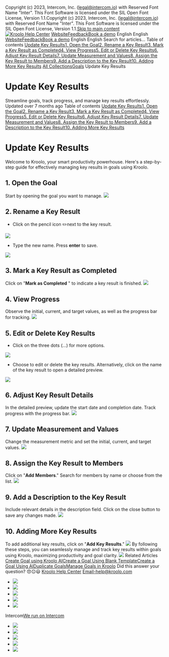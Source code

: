 Copyright (c) 2023, Intercom, Inc. (legal@intercom.io) with Reserved Font Name "Inter". This Font Software is licensed under the SIL Open Font License, Version 1.1.Copyright (c) 2023, Intercom, Inc. (legal@intercom.io) with Reserved Font Name "Inter". This Font Software is licensed under the SIL Open Font License, Version 1.1.[Skip to main content](https://help.kroolo.com/en/articles/9983182-update-key-results#main-content)
[![Kroolo Help Center](https://downloads.intercomcdn.com/i/o/h4qkzypg/611116/ee699fbf23fef0f6d8d4f666d84c/37cdcedd14003d8fdcfdeda0a05c09cb)](https://help.kroolo.com/en/)
[Website](https://kroolo.com/)[Feedback](https://kroolo.featurebase.app/)[Book a demo](https://kroolo.com/book-demo)
English
English
[Website](https://kroolo.com/)[Feedback](https://kroolo.featurebase.app/)[Book a demo](https://kroolo.com/book-demo)
English
English
Search for articles...
Table of contents
[Update Key Results](https://help.kroolo.com/en/articles/9983182-update-key-results#h_badf0434b9)[1. Open the Goal](https://help.kroolo.com/en/articles/9983182-update-key-results#h_b14bfa1c9a)[2. Rename a Key Result](https://help.kroolo.com/en/articles/9983182-update-key-results#h_0e59e1bd7e)[3. Mark a Key Result as Completed](https://help.kroolo.com/en/articles/9983182-update-key-results#h_1307383259)[4. View Progress](https://help.kroolo.com/en/articles/9983182-update-key-results#h_4fd29b9aec)[5. Edit or Delete Key Results](https://help.kroolo.com/en/articles/9983182-update-key-results#h_faf7289a32)[6. Adjust Key Result Details](https://help.kroolo.com/en/articles/9983182-update-key-results#h_17ce491130)[7. Update Measurement and Values](https://help.kroolo.com/en/articles/9983182-update-key-results#h_3b8a8d4026)[8. Assign the Key Result to Members](https://help.kroolo.com/en/articles/9983182-update-key-results#h_4e69a65168)[9. Add a Description to the Key Result](https://help.kroolo.com/en/articles/9983182-update-key-results#h_f8da0f4998)[10. Adding More Key Results](https://help.kroolo.com/en/articles/9983182-update-key-results#h_6f5565f542)
[All Collections](https://help.kroolo.com/en/)[Goals](https://help.kroolo.com/en/collections/9304750-goals)
Update Key Results
# Update Key Results
Streamline goals, track progress, and manage key results effortlessly.
Updated over 7 months ago
Table of contents
[Update Key Results](https://help.kroolo.com/en/articles/9983182-update-key-results#h_badf0434b9)[1. Open the Goal](https://help.kroolo.com/en/articles/9983182-update-key-results#h_b14bfa1c9a)[2. Rename a Key Result](https://help.kroolo.com/en/articles/9983182-update-key-results#h_0e59e1bd7e)[3. Mark a Key Result as Completed](https://help.kroolo.com/en/articles/9983182-update-key-results#h_1307383259)[4. View Progress](https://help.kroolo.com/en/articles/9983182-update-key-results#h_4fd29b9aec)[5. Edit or Delete Key Results](https://help.kroolo.com/en/articles/9983182-update-key-results#h_faf7289a32)[6. Adjust Key Result Details](https://help.kroolo.com/en/articles/9983182-update-key-results#h_17ce491130)[7. Update Measurement and Values](https://help.kroolo.com/en/articles/9983182-update-key-results#h_3b8a8d4026)[8. Assign the Key Result to Members](https://help.kroolo.com/en/articles/9983182-update-key-results#h_4e69a65168)[9. Add a Description to the Key Result](https://help.kroolo.com/en/articles/9983182-update-key-results#h_f8da0f4998)[10. Adding More Key Results](https://help.kroolo.com/en/articles/9983182-update-key-results#h_6f5565f542)
#  Update Key Results
Welcome to Kroolo, your smart productivity powerhouse. Here's a step-by-step guide for effectively managing key results in goals using Kroolo.
## **1. Open the Goal**
Start by opening the goal you want to manage.
[![](https://downloads.intercomcdn.com/i/o/h4qkzypg/1212298017/2fd2d7c004590a7a81d6532c8b6b/65a53970-42b9-4c91-8f92-d0b926297a69.gif?expires=1747842300&signature=9ff46681455bc6fc0831ebd79321b82cfafa81385f1204b9c94af09439daf20a&req=dSImFMt3lYFeXvMW1HO4zYWA3X03NsHQKpAvoM%2FlAUX%2B1wuYctSj7EvKFKzs%0Aix%2FsIkZVx0nNxm5bwts%3D%0A)](https://downloads.intercomcdn.com/i/o/h4qkzypg/1212298017/2fd2d7c004590a7a81d6532c8b6b/65a53970-42b9-4c91-8f92-d0b926297a69.gif?expires=1747842300&signature=9ff46681455bc6fc0831ebd79321b82cfafa81385f1204b9c94af09439daf20a&req=dSImFMt3lYFeXvMW1HO4zYWA3X03NsHQKpAvoM%2FlAUX%2B1wuYctSj7EvKFKzs%0Aix%2FsIkZVx0nNxm5bwts%3D%0A)
##  **2. Rename a Key Result**
  * Click on the pencil icon ✏️next to the key result. 


[![](https://downloads.intercomcdn.com/i/o/h4qkzypg/1212298021/b2b01b6ec7f3c72c40a4b2850e77/1b4fe8cc-24c6-4cef-8301-88d34f2be91b.gif?expires=1747842300&signature=4bd7fc888b14c84690646af540747050d4902db9d8a9d4e637dca88181ab869a&req=dSImFMt3lYFdWPMW1HO4zaEcVZ6Vtpre0217X%2Bo1y2dadVURmQu0TMckOINH%0AFrE7jb3b16ZvUwPUc6k%3D%0A)](https://downloads.intercomcdn.com/i/o/h4qkzypg/1212298021/b2b01b6ec7f3c72c40a4b2850e77/1b4fe8cc-24c6-4cef-8301-88d34f2be91b.gif?expires=1747842300&signature=4bd7fc888b14c84690646af540747050d4902db9d8a9d4e637dca88181ab869a&req=dSImFMt3lYFdWPMW1HO4zaEcVZ6Vtpre0217X%2Bo1y2dadVURmQu0TMckOINH%0AFrE7jb3b16ZvUwPUc6k%3D%0A)
  * Type the new name. Press **enter** to save.


[![](https://downloads.intercomcdn.com/i/o/h4qkzypg/1212298025/37c1206c6d3147355907753930af/be15b9c9-95d4-4639-a36f-9b5ca3958b03.gif?expires=1747842300&signature=8777886f6f379f60a813641bf3e4d3b9813ab6b6a587c38c318d82aea38cb772&req=dSImFMt3lYFdXPMW1HO4zdmASxTEXCOtbpr0KiLgtF6HIV%2Fse4Wb6ffJzuiI%0AIJc7UbQcxk%2BgeO7VWPs%3D%0A)](https://downloads.intercomcdn.com/i/o/h4qkzypg/1212298025/37c1206c6d3147355907753930af/be15b9c9-95d4-4639-a36f-9b5ca3958b03.gif?expires=1747842300&signature=8777886f6f379f60a813641bf3e4d3b9813ab6b6a587c38c318d82aea38cb772&req=dSImFMt3lYFdXPMW1HO4zdmASxTEXCOtbpr0KiLgtF6HIV%2Fse4Wb6ffJzuiI%0AIJc7UbQcxk%2BgeO7VWPs%3D%0A)
## **3. Mark a Key Result as Completed**
Click on "**Mark as Completed** " to indicate a key result is finished.
[![](https://downloads.intercomcdn.com/i/o/h4qkzypg/1212298039/21ad8f5e77d3601bc961503ccb7b/9b1acd2b-8bc3-4cda-bc9a-8ede23266a1f.png?expires=1747842300&signature=17c4d29dc7cfc78bf3718c694d155c5d389f7bf8f1776899a259fa20683ee5b3&req=dSImFMt3lYFcUPMW1HO4zWqKmWdtVmHQMfSUxqhK3gwCEmpYy3h7ebW%2B552r%0Ael7uDaHVqC6oP0qusI0%3D%0A)](https://downloads.intercomcdn.com/i/o/h4qkzypg/1212298039/21ad8f5e77d3601bc961503ccb7b/9b1acd2b-8bc3-4cda-bc9a-8ede23266a1f.png?expires=1747842300&signature=17c4d29dc7cfc78bf3718c694d155c5d389f7bf8f1776899a259fa20683ee5b3&req=dSImFMt3lYFcUPMW1HO4zWqKmWdtVmHQMfSUxqhK3gwCEmpYy3h7ebW%2B552r%0Ael7uDaHVqC6oP0qusI0%3D%0A)
## **4. View Progress**
Observe the initial, current, and target values, as well as the progress bar for tracking.
[![](https://downloads.intercomcdn.com/i/o/h4qkzypg/1212298027/ff5d6f3b9fae865b05626af42edc/02a1bcbf-e23e-49f1-a628-648c5c5b6d35.gif?expires=1747842300&signature=cd95d195bee2f216d620fcfd4390efef942c5d423568258aedb4d66278a266e3&req=dSImFMt3lYFdXvMW1HO4zUPnVU6SSdBZPGleYRJL4wDE5NaF2wBE9v68%2Ftcy%0AFYrXYFtC1BTzKkLd0Zk%3D%0A)](https://downloads.intercomcdn.com/i/o/h4qkzypg/1212298027/ff5d6f3b9fae865b05626af42edc/02a1bcbf-e23e-49f1-a628-648c5c5b6d35.gif?expires=1747842300&signature=cd95d195bee2f216d620fcfd4390efef942c5d423568258aedb4d66278a266e3&req=dSImFMt3lYFdXvMW1HO4zUPnVU6SSdBZPGleYRJL4wDE5NaF2wBE9v68%2Ftcy%0AFYrXYFtC1BTzKkLd0Zk%3D%0A)
## **5. Edit or Delete Key Results**
  * Click on the three dots (...) for more options.


[![](https://downloads.intercomcdn.com/i/o/h4qkzypg/1212298038/a343d80b8d5f2d89a5200e3d3b42/e45a0227-c311-49ed-b9a2-c15ea5f817b5.png?expires=1747842300&signature=04a6cb644df9e01aba52c26149e6e3f86eb4179335b8dd373e2f1bcee8048e2b&req=dSImFMt3lYFcUfMW1HO4zaI%2FyULMydk%2BtlgBQ6Po7DZWNXrpeUctsjpEL9nd%0AVL6wIq9wmpg3eX4tjrI%3D%0A)](https://downloads.intercomcdn.com/i/o/h4qkzypg/1212298038/a343d80b8d5f2d89a5200e3d3b42/e45a0227-c311-49ed-b9a2-c15ea5f817b5.png?expires=1747842300&signature=04a6cb644df9e01aba52c26149e6e3f86eb4179335b8dd373e2f1bcee8048e2b&req=dSImFMt3lYFcUfMW1HO4zaI%2FyULMydk%2BtlgBQ6Po7DZWNXrpeUctsjpEL9nd%0AVL6wIq9wmpg3eX4tjrI%3D%0A)
  * Choose to edit or delete the key results. Alternatively, click on the name of the key result to open a detailed preview.


[![](https://downloads.intercomcdn.com/i/o/h4qkzypg/1212298041/ae8b5c1b1b3bf50d8ffc8b0ac1a3/5875b432-948f-44c1-9571-e30f7e8395bd.gif?expires=1747842300&signature=c572b2d1fec355f43a233aae45679c62adea5be94110794bb1d6fb38bc144dda&req=dSImFMt3lYFbWPMW1HO4ze9oSnNangIBLVOeM6KkRwV3m0LefPO0AGTpkqwP%0AcP7lsOhppUA6bHzGLeo%3D%0A)](https://downloads.intercomcdn.com/i/o/h4qkzypg/1212298041/ae8b5c1b1b3bf50d8ffc8b0ac1a3/5875b432-948f-44c1-9571-e30f7e8395bd.gif?expires=1747842300&signature=c572b2d1fec355f43a233aae45679c62adea5be94110794bb1d6fb38bc144dda&req=dSImFMt3lYFbWPMW1HO4ze9oSnNangIBLVOeM6KkRwV3m0LefPO0AGTpkqwP%0AcP7lsOhppUA6bHzGLeo%3D%0A)
## **6. Adjust Key Result Details**
In the detailed preview, update the start date and completion date.
Track progress with the progress bar.
[![](https://downloads.intercomcdn.com/i/o/h4qkzypg/1212298042/f09ad374a422bead932a715bbcdc/93205a60-26ff-4db8-9184-4054853d4736.png?expires=1747842300&signature=254cc02a43b0db4b4d0c0fc5d4f2449ca2cbf8b8e66ffab40a1a11a798b96be0&req=dSImFMt3lYFbW%2FMW1HO4zZdhBWu%2BDL9hhF9x9tGHu8h58Gm5VZinvRjClrJm%0AZsKagfMpa90W3lOU1W4%3D%0A)](https://downloads.intercomcdn.com/i/o/h4qkzypg/1212298042/f09ad374a422bead932a715bbcdc/93205a60-26ff-4db8-9184-4054853d4736.png?expires=1747842300&signature=254cc02a43b0db4b4d0c0fc5d4f2449ca2cbf8b8e66ffab40a1a11a798b96be0&req=dSImFMt3lYFbW%2FMW1HO4zZdhBWu%2BDL9hhF9x9tGHu8h58Gm5VZinvRjClrJm%0AZsKagfMpa90W3lOU1W4%3D%0A)
## **7. Update Measurement and Values**
Change the measurement metric and set the initial, current, and target values. 
[![](https://downloads.intercomcdn.com/i/o/h4qkzypg/1212298024/230738e8934394151406cfecca1b/ebe3cc79-42c0-4976-b3c3-d3a6041f2eca.gif?expires=1747842300&signature=faab5dbfe589d45d7490b153155da3c49f0d8a1801e9e7c5e1a6157ffdec9c6f&req=dSImFMt3lYFdXfMW1HO4zfs1yy6DYEz7lgHKRLyAoupTeoO3KJQVrjpgyeWh%0A9TtzXoncr1o5eRo8sFk%3D%0A)](https://downloads.intercomcdn.com/i/o/h4qkzypg/1212298024/230738e8934394151406cfecca1b/ebe3cc79-42c0-4976-b3c3-d3a6041f2eca.gif?expires=1747842300&signature=faab5dbfe589d45d7490b153155da3c49f0d8a1801e9e7c5e1a6157ffdec9c6f&req=dSImFMt3lYFdXfMW1HO4zfs1yy6DYEz7lgHKRLyAoupTeoO3KJQVrjpgyeWh%0A9TtzXoncr1o5eRo8sFk%3D%0A)
## **8. Assign the Key Result to Members**
Click on "**Add** **Members**." Search for members by name or choose from the list.
[![](https://downloads.intercomcdn.com/i/o/h4qkzypg/1212307978/5fa37d40290b01f7bb1d6f574ad5/20191738-97d9-41c1-82a5-47974d2d78d5.png?expires=1747842300&signature=4686e534d1730677432970be1a91bbf6cdf57ca7f408e051e548907ffe2728fb&req=dSImFMp%2BmohYUfMW1HO4zc5PMuQr5AaTyXjzZ%2BfI8oL3EhNja%2FHoQQ%2FLd6Iy%0AsW0gmwuqNARcSAjgN24%3D%0A)](https://downloads.intercomcdn.com/i/o/h4qkzypg/1212307978/5fa37d40290b01f7bb1d6f574ad5/20191738-97d9-41c1-82a5-47974d2d78d5.png?expires=1747842300&signature=4686e534d1730677432970be1a91bbf6cdf57ca7f408e051e548907ffe2728fb&req=dSImFMp%2BmohYUfMW1HO4zc5PMuQr5AaTyXjzZ%2BfI8oL3EhNja%2FHoQQ%2FLd6Iy%0AsW0gmwuqNARcSAjgN24%3D%0A)
## **9. Add a Description to the Key Result**
Include relevant details in the description field. Click on the close button to save any changes made.
[![](https://downloads.intercomcdn.com/i/o/h4qkzypg/1212309033/86eb6e2824db59df45523041ff69/86b3aa78-2df6-4a98-aaca-488ed63c67e3.gif?expires=1747842300&signature=b4fc72bc8231fc08d977dcc08892b50fa70d1ca6a08c7c82beb2de9f6adfe29b&req=dSImFMp%2BlIFcWvMW1HO4zSAO8BCke4zzMKIdqtPvBCXsS3%2FANZ6xvCFEu2v%2B%0AeXaYm74CAByUkRSDsN8%3D%0A)](https://downloads.intercomcdn.com/i/o/h4qkzypg/1212309033/86eb6e2824db59df45523041ff69/86b3aa78-2df6-4a98-aaca-488ed63c67e3.gif?expires=1747842300&signature=b4fc72bc8231fc08d977dcc08892b50fa70d1ca6a08c7c82beb2de9f6adfe29b&req=dSImFMp%2BlIFcWvMW1HO4zSAO8BCke4zzMKIdqtPvBCXsS3%2FANZ6xvCFEu2v%2B%0AeXaYm74CAByUkRSDsN8%3D%0A)
## **10. Adding More Key Results**
To add additional key results, click on "**Add Key Results**."
[![](https://downloads.intercomcdn.com/i/o/h4qkzypg/1212298032/4b14bad0d51f7aa229da6fa1752a/bed531ea-5f9a-481b-a166-c680561ab75a.gif?expires=1747842300&signature=0a900f19ee9f8718d5b2969785249daf01884f94073aff676c6f8f7d11cc87a3&req=dSImFMt3lYFcW%2FMW1HO4zf76R%2BcZbUJ47Wie5e7sZjRPi534PLIZK5DXjDOB%0AushBA9RWyGSWqCrfONk%3D%0A)](https://downloads.intercomcdn.com/i/o/h4qkzypg/1212298032/4b14bad0d51f7aa229da6fa1752a/bed531ea-5f9a-481b-a166-c680561ab75a.gif?expires=1747842300&signature=0a900f19ee9f8718d5b2969785249daf01884f94073aff676c6f8f7d11cc87a3&req=dSImFMt3lYFcW%2FMW1HO4zf76R%2BcZbUJ47Wie5e7sZjRPi534PLIZK5DXjDOB%0AushBA9RWyGSWqCrfONk%3D%0A)
By following these steps, you can seamlessly manage and track key results within goals using Kroolo, maximizing productivity and goal clarity. 
[![](https://downloads.intercomcdn.com/i/o/h4qkzypg/1212300075/b9fbb0b6aeb3c19b9f6af49a0687/cta+2.png?expires=1747842300&signature=a7756a19a9c11b353a02e4274663ce446c053b9dfa56a90675ffb14e9526b506&req=dSImFMp%2BnYFYXPMW1HO4zc63p1yI6rlHZlG7RtHWVlUgDHTAC073wGAcTSre%0Aj4q%2FiXWoRomfSRNP22E%3D%0A)](https://kroolo.com/)
Related Articles
[Create Goal using Kroolo AI](https://help.kroolo.com/en/articles/9351726-create-goal-using-kroolo-ai)[Create a Goal Using Blank Template](https://help.kroolo.com/en/articles/9974188-create-a-goal-using-blank-template)[Create a Goal Using AI](https://help.kroolo.com/en/articles/9974191-create-a-goal-using-ai)[Duplicate Goals](https://help.kroolo.com/en/articles/9978780-duplicate-goals)[Manage Goals in Kroolo](https://help.kroolo.com/en/articles/9983181-manage-goals-in-kroolo)
Did this answer your question?
😞😐😃
[Kroolo Help Center](https://help.kroolo.com/en/)
Email-help@kroolo.com
  * [![](https://intercom.help/kroolo/assets/svg/icon:social-facebook/FFFFFF)](https://www.facebook.com/profile.php?id=61553808299270)
  * [![](https://intercom.help/kroolo/assets/svg/icon:social-linkedin/FFFFFF)](https://www.linkedin.com/company/getkroolo)
  * [![](https://intercom.help/kroolo/assets/svg/icon:social-instagram/FFFFFF)](https://www.instagram.com/getkroolo)
  * [![](https://intercom.help/kroolo/assets/svg/icon:social-youtube/FFFFFF)](https://www.youtube.com/@getkroolo/featured)
  * [![](https://intercom.help/kroolo/assets/svg/icon:social-twitter-x/FFFFFF)](https://www.twitter.com/getkroolo)


Intercom[We run on Intercom](https://www.intercom.com/intercom-link?company=Kroolo&solution=customer-support&utm_campaign=intercom-link&utm_content=We+run+on+Intercom&utm_medium=help-center&utm_referrer=https%3A%2F%2Fhelp.kroolo.com%2Fen%2Farticles%2F9983182-update-key-results&utm_source=desktop-web)
  * [![](https://intercom.help/kroolo/assets/svg/icon:social-facebook/FFFFFF)](https://www.facebook.com/profile.php?id=61553808299270)
  * [![](https://intercom.help/kroolo/assets/svg/icon:social-linkedin/FFFFFF)](https://www.linkedin.com/company/getkroolo)
  * [![](https://intercom.help/kroolo/assets/svg/icon:social-instagram/FFFFFF)](https://www.instagram.com/getkroolo)
  * [![](https://intercom.help/kroolo/assets/svg/icon:social-youtube/FFFFFF)](https://www.youtube.com/@getkroolo/featured)
  * [![](https://intercom.help/kroolo/assets/svg/icon:social-twitter-x/FFFFFF)](https://www.twitter.com/getkroolo)


